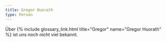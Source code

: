```yaml
---
title: Gregor Huorath
type: Person
---
```


Über {% include glossary_link.html title="Gregor" name="Gregor Huorath" %} ist uns noch nicht viel bekannt.
